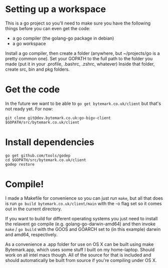 Setting up a workspace
======================

This is a go project so you'll need to make sure you have the following things before you can even get the code:

* a go compiler (the golang-go package in debian)
* a go workspace

Install a go compiler, then create a folder (anywhere, but ~/projects/go is a pretty common one).
Set your GOPATH to the full path to the folder you made (put it in your .profile, .bashrc, .zshrc, whatever)
Inside that folder, create src, bin and pkg folders.

Get the code
============

In the future we want to be able to `go get bytemark.co.uk/client` but that's not ready yet. For now:

	git clone git@dev.bytemark.co.uk:go-bigv-client $GOPATH/src/bytemark.co.uk/client

Install dependencies
====================

	go get github.com/tools/godep
	cd $GOPATH/src/bytemark.co.uk/client
	godep restore

Compile!
========

I made a Makefile for convenience so you can just run `make`, but all that does
is run `go build bytemark.co.uk/client/main` with the -o flag set so it comes out in
the current directory.

If you want to build for different operating systems you just need to install
the relavent go compile (e.g. golang-go-darwin-amd64) and then invoke `make` / `go build`
with the GOOS and GOARCH set to (in this example) darwin and amd64, respectively.

As a convenience a .app folder for use on OS X can be built using make Bytemark.app, which 
uses some stuff I built on my home-laptop. Should work on all intel macs though. All of the
source for that is included and should automatically be built from source if you're compiling
under OS X.
